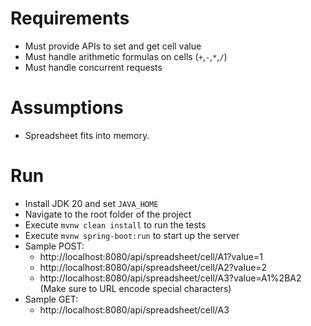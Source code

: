 # Requirements
- Must provide APIs to set and get cell value
- Must handle arithmetic formulas on cells (`+`,`-`,`*`,`/`)
- Must handle concurrent requests

# Assumptions
- Spreadsheet fits into memory.

# Run
- Install JDK 20 and set `JAVA_HOME`
- Navigate to the root folder of the project
- Execute `mvnw clean install` to run the tests
- Execute `mvnw spring-boot:run` to start up the server
- Sample POST: 
  - http://localhost:8080/api/spreadsheet/cell/A1?value=1
  - http://localhost:8080/api/spreadsheet/cell/A2?value=2
  - http://localhost:8080/api/spreadsheet/cell/A3?value=A1%2BA2 (Make sure to URL encode special characters)
- Sample GET: 
  - http://localhost:8080/api/spreadsheet/cell/A3